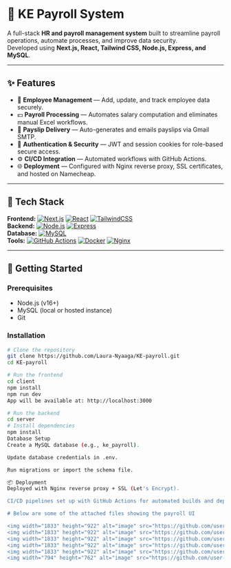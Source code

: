 # 💼 KE Payroll System

A full-stack **HR and payroll management system** built to streamline payroll operations, automate processes, and improve data security.  
Developed using **Next.js, React, Tailwind CSS, Node.js, Express, and MySQL**.

---

## ✨ Features
- 👥 **Employee Management** — Add, update, and track employee data securely.  
- 💵 **Payroll Processing** — Automates salary computation and eliminates manual Excel workflows.  
- 📧 **Payslip Delivery** — Auto-generates and emails payslips via Gmail SMTP.  
- 🔑 **Authentication & Security** — JWT and session cookies for role-based secure access.  
- ⚙️ **CI/CD Integration** — Automated workflows with GitHub Actions.  
- 🌐 **Deployment** — Configured with Nginx reverse proxy, SSL certificates, and hosted on Namecheap.  

---

## 🧰 Tech Stack
**Frontend:** [![Next.js](https://img.shields.io/badge/Next.js-000000?logo=nextdotjs&logoColor=white)](#) [![React](https://img.shields.io/badge/React-20232A?logo=react&logoColor=61DAFB)](#) [![TailwindCSS](https://img.shields.io/badge/TailwindCSS-06B6D4?logo=tailwindcss&logoColor=white)](#)  
**Backend:** [![Node.js](https://img.shields.io/badge/Node.js-339933?logo=nodedotjs&logoColor=white)](#) [![Express](https://img.shields.io/badge/Express-000000?logo=express&logoColor=white)](#)  
**Database:** [![MySQL](https://img.shields.io/badge/MySQL-4479A1?logo=mysql&logoColor=white)](#)  
**Tools:** [![GitHub Actions](https://img.shields.io/badge/GitHub%20Actions-2088FF?logo=githubactions&logoColor=white)](#) [![Docker](https://img.shields.io/badge/Docker-2496ED?logo=docker&logoColor=white)](#) [![Nginx](https://img.shields.io/badge/Nginx-009639?logo=nginx&logoColor=white)](#)  

---

## 🚀 Getting Started

### Prerequisites
- Node.js (v16+)
- MySQL (local or hosted instance)
- Git

### Installation
```bash
# Clone the repository
git clone https://github.com/Laura-Nyaaga/KE-payroll.git
cd KE-payroll

# Run the frontend
cd client
npm install 
npm run dev
App will be available at: http://localhost:3000

# Run the backend
cd server
# Install dependencies
npm install
Database Setup
Create a MySQL database (e.g., ke_payroll).

Update database credentials in .env.

Run migrations or import the schema file.

📦 Deployment
Deployed with Nginx reverse proxy + SSL (Let's Encrypt).

CI/CD pipelines set up with GitHub Actions for automated builds and deploys.

# Below are some of the attached files showing the payroll UI

<img width="1833" height="922" alt="image" src="https://github.com/user-attachments/assets/6acce088-75b1-4dab-a0f8-5fecfca1d8f2" />
<img width="1833" height="922" alt="image" src="https://github.com/user-attachments/assets/58c96e54-159b-4a3c-a19e-eb1f4ba73454" />
<img width="1833" height="922" alt="image" src="https://github.com/user-attachments/assets/516a91c5-f8c2-4514-82c6-48eabb6238a1" />
<img width="1833" height="922" alt="image" src="https://github.com/user-attachments/assets/e3b2b8e1-421a-4c04-ac1c-ac52f46beeae" />
<img width="1833" height="922" alt="image" src="https://github.com/user-attachments/assets/1d0fc6da-d62f-41e9-9e62-efc81edc79d8" />
<img width="794" height="762" alt="image" src="https://github.com/user-attachments/assets/cc189098-c53d-429e-81ad-e20a2040811c" />


